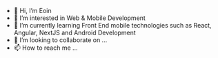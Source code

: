 - 👋 Hi, I’m Eoin 
- 👀 I’m interested in Web & Mobile Development
- 🌱 I’m currently learning Front End mobile technologies such as React, Angular, NextJS and Android Development
- 💞️ I’m looking to collaborate on ...
- 📫 How to reach me ...

<!---
EoinM945/EoinM945 is a ✨ special ✨ repository because its `README.md` (this file) appears on your GitHub profile.
You can click the Preview link to take a look at your changes.
--->
